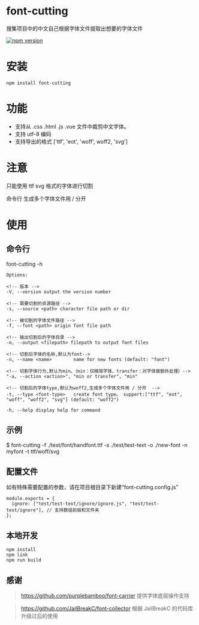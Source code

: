 # font-cutting

搜集项目中的中文自己根据字体文件提取出想要的字体文件

[![npm version](https://badge.fury.io/js/font-cutting.svg)](http://badge.fury.io/js/font-cutting)

# 安装

    npm install font-cutting

# 功能

- 支持从 .css .html .js .vue 文件中裁剪中文字体。
- 支持 utf-8 编码
- 支持导出的格式 ['ttf', 'eot', 'woff', woff2, 'svg']

# 注意

只能使用 ttf svg 格式的字体进行切割

命令行 生成多个字体文件用 / 分开

# 使用

## 命令行

font-cutting -h

    Options:

    <!-- 版本 -->
    -V, --version output the version number

    <!-- 需要切割的资源路径 -->
    -s, --source <path> character file path or dir

    <!-- 被切割的字体文件路径 -->
    -f, --font <path> origin font file path

    <!-- 输出切割后的字体目录 -->
    -o, --output <filepath> filepath to output font files

    <!-- 切割后字体的名称,默认为font-->
    -n, --name <name>        name for new fonts (default: "font")

    <!-- 切割字体行为,默认为min。（min：仅精简字体、transfer：对字体做额外处理）-->
    "-a, --action <action>", "min or transfer", "min"

    <!-- 切割后的字体type,默认为woff2,生成多个字体文件用 / 分开  -->
    -t, --type <font-type>   create font type。 suppert:["ttf", "eot", "woff", "woff2", "svg"] (default: "woff2")

    -h, --help display help for command

## 示例

$ font-cutting -f ./test/font/handfont.ttf -s ./test/test-text -o ./new-font -n myfont -t ttf/woff/svg

## 配置文件

如有特殊需要配置的参数，请在项目根目录下新建“font-cutting.config.js”

```
module.exports = {
  ignore: ["test/test-text/ignore/ignore.js", "test/test-text/ignore"], // 支持数组前缀和文件夹
};
```

## 本地开发

```
npm install
npm link
npm run build
```

## 感谢

> <https://github.com/purplebamboo/font-carrier> 提供字体底层操作支持

> <https://github.com/JailBreakC/font-collector> 根据 JailBreakC 的代码库升级过后的使用
